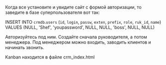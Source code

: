 Когда все установите и увидите сайт с формой авторизации, то заведите в базе суперпользователя вот так:

INSERT INTO `crmdb`.`users` (`id`, `login`, `passw`, `exten`, `prefix`, `role`, `ruk_id`, `name`) VALUES (NULL, 'Shef', 'youpassword', NULL, NULL, 'boss', NULL, NULL)

Авторизуйтесь под ним. Создайте сначала руководителя, а потом менеджера. 
Под менеджером можно входить, заводить клиентов и начинать звонить. 

Kanban находится в файле crm_index.html

